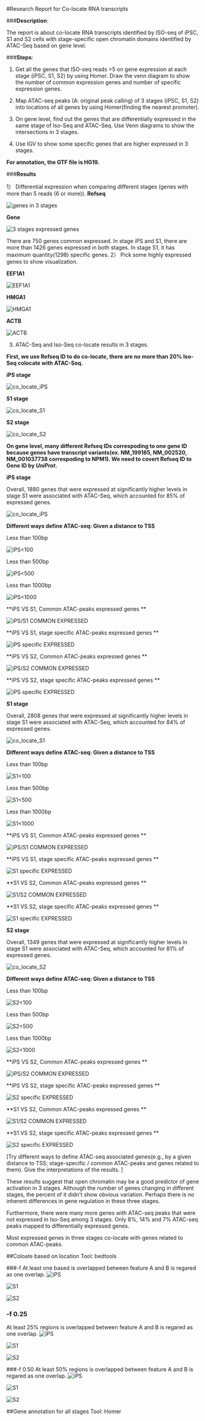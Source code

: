 #Research Report for Co-locate RNA transcripts 

###**Description**: 

The report is about co-locate RNA transcripts identified by ISO-seq of iPSC, 
S1 and S2 cells with stage-specific open chromatin domains identified by ATAC-Seq based on 
gene level.

###**Steps**:

1) Get all the genes that ISO-seq reads >5 on gene expression at each stage (iPSC, S1, S2) by using Homer.
Draw the venn diagram to show the number of common expression genes and number of specific expression genes.

2) Map ATAC-seq peaks (A: original peak calling) of 3 stages (iPSC, S1, S2) into locations of all genes
 by using Homer(finding the nearest promoter). 

3) On gene level, find out the genes that are differentially expressed in the same stage of Iso-Seq and ATAC-Seq.
Use Venn diagrams to show the intersections in 3 stages.  

4) Use IGV to show some specific genes that are higher expressed in 3 stages.

**For annotation, the GTF file is HG19.**

###**Results**

1） Differential expression when comparing different stages (genes with more than 5 reads (6 or more)). 
**Refseq**
 
![genes in 3 stages](https://github.com/WPI-Wulab/ISO_seq/raw/master/Studies/co_locate_images/vene_gene_3stage.jpeg)

**Gene**

![3 stages expressed genes](https://github.com/WPI-Wulab/ISO_seq/raw/master/Studies/co_locate_images/gene%20level/3%20stages%20expressed%20genes.png)

There are 750 genes common expressed. In stage iPS and S1, there are more than 1426 genes
expressed in both stages.
In stage S1, it has maximum quantity(1298) specific genes.
2） Pick some highly expressed genes to show visualization. 

**EEF1A1**

![EEF1A1](https://github.com/WPI-Wulab/ISO_seq/raw/master/Studies/co_locate_images/EEF1A1.png)

**HMGA1**

![HMGA1](https://github.com/WPI-Wulab/ISO_seq/raw/master/Studies/co_locate_images/HMGA1.png)

**ACTB**

![ACTB](https://github.com/WPI-Wulab/ISO_seq/raw/master/Studies/co_locate_images/ACTB.png)

3) ATAC-Seq and Iso-Seq co-locate results in 3 stages.

**First, we use Refseq ID to do co-locate, there are no more than 20% Iso-Seq colocate with ATAC-Seq.** 

**iPS stage**

![co_locate_iPS](https://github.com/WPI-Wulab/ISO_seq/raw/master/Studies/co_locate_images/iPS_co_locate.png)

**S1  stage** 

 ![co_locate_S1](https://github.com/WPI-Wulab/ISO_seq/raw/master/Studies/co_locate_images/S1_co_locate.png)
 
 **S2 stage**
 
 ![co_locate_S2](https://github.com/WPI-Wulab/ISO_seq/raw/master/Studies/co_locate_images/S2_co_locate.png)

**On gene level, many different Refseq IDs correspoding to one gene ID because genes have transcript variants(ex. NM_199185, NM_002520, NM_001037738 correspoding to NPM1). We need to covert Refseq ID to Gene ID by *UniProt*.** 

**iPS stage**

Overall, 1880 genes that were expressed at significantly higher levels in stage S1 were associated with ATAC-Seq, which accounted for  85% of expressed genes.

![co_locate_iPS](https://github.com/WPI-Wulab/ISO_seq/raw/master/Studies/co_locate_images/gene%20level/iPS.png)

**Different ways define ATAC-seq: Given a distance to TSS**

Less than 100bp
 
![iPS<100](https://github.com/WPI-Wulab/ISO_seq/raw/master/Studies/co_locate_images/gene%20level/iPS/iPS_100.png)

Less than 500bp

![iPS<500](https://github.com/WPI-Wulab/ISO_seq/raw/master/Studies/co_locate_images/gene%20level/iPS/iPS_500.png)

Less than 1000bp

![iPS<1000](https://github.com/WPI-Wulab/ISO_seq/raw/master/Studies/co_locate_images/gene%20level/iPS/iPS_1000.png)

**iPS VS S1, Common ATAC-peaks expressed genes **

![iPS/S1 COMMON EXPRESSED](https://github.com/WPI-Wulab/ISO_seq/raw/master/Studies/co_locate_images/gene%20level/iPS_S1/iPS/common.png)

**iPS VS S1, stage specific ATAC-peaks expressed genes **

![iPS specific EXPRESSED](https://github.com/WPI-Wulab/ISO_seq/raw/master/Studies/co_locate_images/gene%20level/iPS_S1/iPS/iPS.png)

**iPS VS S2, Common ATAC-peaks expressed genes **

![iPS/S2 COMMON EXPRESSED](https://github.com/WPI-Wulab/ISO_seq/blob/master/Studies/co_locate_images/gene%20level/iPS_S2/iPS/common.png)

**iPS VS S2, stage specific ATAC-peaks expressed genes **

![iPS specific EXPRESSED](https://github.com/WPI-Wulab/ISO_seq/raw/master/Studies/co_locate_images/gene%20level/iPS_S2/iPS/iPS.png)

**S1  stage**

Overall, 2808 genes that were expressed at significantly higher levels in stage S1 were associated with ATAC-Seq, which accounted for  84% of expressed genes.

 ![co_locate_S1](https://github.com/WPI-Wulab/ISO_seq/raw/master/Studies/co_locate_images/gene%20level/S1.png)
 
 **Different ways define ATAC-seq: Given a distance to TSS**
 
 Less than 100bp
  
 ![S1<100](https://github.com/WPI-Wulab/ISO_seq/raw/master/Studies/co_locate_images/gene%20level/S1/100.png)
 
 Less than 500bp
 
 ![S1<500](https://github.com/WPI-Wulab/ISO_seq/raw/master/Studies/co_locate_images/gene%20level/S1/500.png)
 
 Less than 1000bp
 
 ![S1<1000](https://github.com/WPI-Wulab/ISO_seq/raw/master/Studies/co_locate_images/gene%20level/S1/1000.png)
 
 **iPS VS S1, Common ATAC-peaks expressed genes **
 
 ![iPS/S1 COMMON EXPRESSED](https://github.com/WPI-Wulab/ISO_seq/raw/master/Studies/co_locate_images/gene%20level/iPS_S1/S1/common.png)
 
 **iPS VS S1, stage specific ATAC-peaks expressed genes **
 
 ![S1 specific EXPRESSED](https://github.com/WPI-Wulab/ISO_seq/raw/master/Studies/co_locate_images/gene%20level/iPS_S1/S1/S1.png)
 
 **S1 VS S2, Common ATAC-peaks expressed genes **
 
 ![S1/S2 COMMON EXPRESSED](https://github.com/WPI-Wulab/ISO_seq/blob/master/Studies/co_locate_images/gene%20level/S1_S2/S1/common.png)
 
 **S1 VS S2, stage specific ATAC-peaks expressed genes **
 
 ![S1 specific EXPRESSED](https://github.com/WPI-Wulab/ISO_seq/raw/master/Studies/co_locate_images/gene%20level/S1_S2/S1/S1.png)
 
 **S2 stage**
 
Overall, 1349 genes that were expressed at significantly higher levels in stage S1 were associated with ATAC-Seq, which accounted for  81% of expressed genes.
 
 ![co_locate_S2](https://raw.githubusercontent.com/WPI-Wulab/ISO_seq/master/Studies/co_locate_images/gene%20level/S2.png?token=AgAV6kb6g5GLPSd1JXCPIZ-BMscWyVCcks5alMXDwA%3D%3D)
 
**Different ways define ATAC-seq: Given a distance to TSS**
 
 Less than 100bp
  
 ![S2<100](https://github.com/WPI-Wulab/ISO_seq/raw/master/Studies/co_locate_images/gene%20level/S2/100.png)
 
 Less than 500bp
 
 ![S2<500](https://github.com/WPI-Wulab/ISO_seq/raw/master/Studies/co_locate_images/gene%20level/S2/500.png)
 
 Less than 1000bp
 
 ![S2<1000](https://github.com/WPI-Wulab/ISO_seq/raw/master/Studies/co_locate_images/gene%20level/S2/1000.png)
 
 **iPS VS S2, Common ATAC-peaks expressed genes **
 
 ![iPS/S2 COMMON EXPRESSED](https://github.com/WPI-Wulab/ISO_seq/raw/master/Studies/co_locate_images/gene%20level/iPS_S2/S2/common.png)
 
 **iPS VS S2, stage specific ATAC-peaks expressed genes **
 
 ![S2 specific EXPRESSED](https://github.com/WPI-Wulab/ISO_seq/raw/master/Studies/co_locate_images/gene%20level/iPS_S2/S2/S2.png)
 
 **S1 VS S2, Common ATAC-peaks expressed genes **
 
 ![S1/S2 COMMON EXPRESSED](https://github.com/WPI-Wulab/ISO_seq/blob/master/Studies/co_locate_images/gene%20level/S1_S2/S2/common.png)
 
 **S1 VS S2, stage specific ATAC-peaks expressed genes **
 
 ![S2 specific EXPRESSED](https://github.com/WPI-Wulab/ISO_seq/raw/master/Studies/co_locate_images/gene%20level/S1_S2/S2/S2.png)
 
 [Try different ways to define ATAC-seq associated genes(e.g., by a given distance to TSS; stage-specific / common ATAC-peaks and genes related to them). Give the interpretations of the results. ]
 
These results suggest that open chromatin may be a good predictor of gene activation in 3 stages. Although the number of genes changing in different stages, the percent of it didn't show obvious variation. Perhaps there is no inherent differences in gene regulation in
these three stages. 

Furthermore, there were many more genes with ATAC-seq peaks that were not expressed in Iso-Seq among 3 stages. Only 8%, 14% and 7% ATAC-seq peaks mapped to differentially expressed genes. 

Most expressed genes in three stages co-locate with genes related to common ATAC-peaks.

##Coloate based on location
Tool: bedtools

###-f 
At least one based is overlapped between feature A and B is regared as one overlap.
![iPS](https://github.com/WPI-Wulab/ISO_seq/raw/master/Studies/Co-locate%20based%20for%20bedtools/-f/Integration%20of%20ATAC-seq%20and%20ISO-seq%20in%20iPS.jpeg)

![S1](https://github.com/WPI-Wulab/ISO_seq/raw/master/Studies/Co-locate%20based%20for%20bedtools/-f/Integration%20of%20ATAC-seq%20and%20ISO-seq%20in%20S1.jpeg)

![S2](https://github.com/WPI-Wulab/ISO_seq/raw/master/Studies/Co-locate%20based%20for%20bedtools/-f/Integration%20of%20ATAC-seq%20and%20ISO-seq%20in%20S2.jpeg)

### -f 0.25
At least 25% regions is overlapped between feature A and B is regared as one overlap.
![iPS](https://github.com/WPI-Wulab/ISO_seq/raw/master/Studies/Co-locate%20based%20for%20bedtools/-f%200.25/Integration%20of%20ATAC-seq%20and%20ISO-seq%20in%20iPS%20with%20-f%200.25.jpeg)

![S1](https://github.com/WPI-Wulab/ISO_seq/raw/master/Studies/Co-locate%20based%20for%20bedtools/-f%200.25/Integration%20of%20ATAC-seq%20and%20ISO-seq%20in%20S1%20with%20-f%200.25.jpeg)

![S2](https://github.com/WPI-Wulab/ISO_seq/raw/master/Studies/Co-locate%20based%20for%20bedtools/-f%200.25/Integration%20of%20ATAC-seq%20and%20ISO-seq%20in%20S2%20with%20-f%200.25.jpeg)

###-f 0.50
At least 50% regions is overlapped between feature A and B is regared as one overlap.
![iPS](https://github.com/WPI-Wulab/ISO_seq/raw/master/Studies/Co-locate%20based%20for%20bedtools/-f%200.5/Integration%20of%20ATAC-seq%20and%20ISO-seq%20in%20iPS%20with%20-f%200.5.jpeg)

![S1](https://github.com/WPI-Wulab/ISO_seq/raw/master/Studies/Co-locate%20based%20for%20bedtools/-f%200.5/Integration%20of%20ATAC-seq%20and%20ISO-seq%20in%20S1%20with%20-f%200.5.jpeg)

![S2](https://github.com/WPI-Wulab/ISO_seq/raw/master/Studies/Co-locate%20based%20for%20bedtools/-f%200.5/Integration%20of%20ATAC-seq%20and%20ISO-seq%20in%20S2%20with%20-f%200.5.jpeg)

##Gene annotation for all stages 
Tool: Homer  




